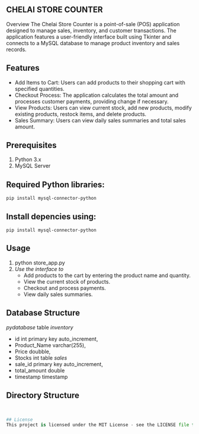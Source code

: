 ## CHELAI STORE COUNTER
Overview
The Chelai Store Counter is a point-of-sale (POS) application designed to manage sales, inventory, and customer transactions. The application features a user-friendly interface built using Tkinter and connects to a MySQL database to manage product inventory and sales records.

## Features
* Add Items to Cart: Users can add products to their shopping cart with specified quantities.
* Checkout Process: The application calculates the total amount and processes customer payments, providing change if necessary.
* View Products: Users can view current stock, add new products, modify existing products, restock items, and delete products.
* Sales Summary: Users can view daily sales summaries and total sales amount.


## Prerequisites
1. Python 3.x
2. MySQL Server

  
## Required Python libraries:
`pip install mysql-connector-python`


## Install depencies using:
`pip install mysql-connector-python`

## Usage
1.
   python store_app.py
2. *Use the interface to*
    - Add products to the cart by entering the product name and quantity.
    - View the current stock of products.
    - Checkout and process payments.
    - View daily sales summaries.

## Database Structure
  *pydatabase*
    table *inventory*
  - id int primary key auto_increment,
  - Product_Name varchar(255),
  - Price doubble,
  - Stocks int
    table *sales*
  - sale_id primary key auto_increment,
  - total_amount double
  - timestamp timestamp

## Directory Structure
```PYTHON PROJECT\


## License
This project is licensed under the MIT License - see the LICENSE file for details.
